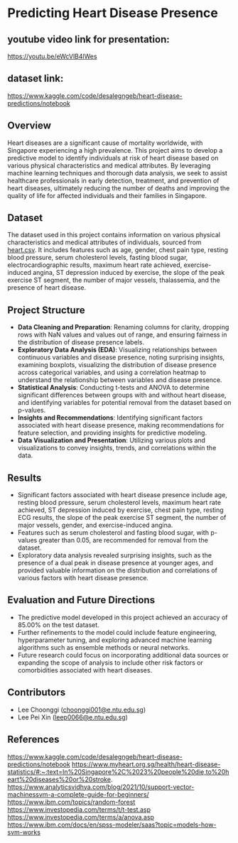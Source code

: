 # Predicting Heart Disease Presence

## youtube video link for presentation:
https://youtu.be/eWcVlB4lWes

## dataset link:
https://www.kaggle.com/code/desalegngeb/heart-disease-predictions/notebook

## Overview
Heart diseases are a significant cause of mortality worldwide, with Singapore experiencing a high prevalence. This project aims to develop a predictive model to identify individuals at risk of heart disease based on various physical characteristics and medical attributes. By leveraging machine learning techniques and thorough data analysis, we seek to assist healthcare professionals in early detection, treatment, and prevention of heart diseases, ultimately reducing the number of deaths and improving the quality of life for affected individuals and their families in Singapore.

## Dataset
The dataset used in this project contains information on various physical characteristics and medical attributes of individuals, sourced from [heart.csv](heart.csv). It includes features such as age, gender, chest pain type, resting blood pressure, serum cholesterol levels, fasting blood sugar, electrocardiographic results, maximum heart rate achieved, exercise-induced angina, ST depression induced by exercise, the slope of the peak exercise ST segment, the number of major vessels, thalassemia, and the presence of heart disease.

## Project Structure
- **Data Cleaning and Preparation**: Renaming columns for clarity, dropping rows with NaN values and values out of range, and ensuring fairness in the distribution of disease presence labels.
- **Exploratory Data Analysis (EDA)**: Visualizing relationships between continuous variables and disease presence, noting surprising insights, examining boxplots, visualizing the distribution of disease presence across categorical variables, and using a correlation heatmap to understand the relationship between variables and disease presence.
- **Statistical Analysis**: Conducting t-tests and ANOVA to determine significant differences between groups with and without heart disease, and identifying variables for potential removal from the dataset based on p-values.
- **Insights and Recommendations**: Identifying significant factors associated with heart disease presence, making recommendations for feature selection, and providing insights for predictive modeling.
- **Data Visualization and Presentation**: Utilizing various plots and visualizations to convey insights, trends, and correlations within the data.

## Results
- Significant factors associated with heart disease presence include age, resting blood pressure, serum cholesterol levels, maximum heart rate achieved, ST depression induced by exercise, chest pain type, resting ECG results, the slope of the peak exercise ST segment, the number of major vessels, gender, and exercise-induced angina.
- Features such as serum cholesterol and fasting blood sugar, with p-values greater than 0.05, are recommended for removal from the dataset.
- Exploratory data analysis revealed surprising insights, such as the presence of a dual peak in disease presence at younger ages, and provided valuable information on the distribution and correlations of various factors with heart disease presence.

## Evaluation and Future Directions
- The predictive model developed in this project achieved an accuracy of 85.00% on the test dataset.
- Further refinements to the model could include feature engineering, hyperparameter tuning, and exploring advanced machine learning algorithms such as ensemble methods or neural networks.
- Future research could focus on incorporating additional data sources or expanding the scope of analysis to include other risk factors or comorbidities associated with heart diseases.

## Contributors
- Lee Choonggi (choonggi001@e.ntu.edu.sg)
- Lee Pei Xin (leep0066@e.ntu.edu.sg)

## References

https://www.kaggle.com/code/desalegngeb/heart-disease-predictions/notebook
https://www.myheart.org.sg/health/heart-disease-statistics/#:~:text=In%20Singapore%2C%2023%20people%20die,to%20heart%20diseases%20or%20stroke.
https://www.analyticsvidhya.com/blog/2021/10/support-vector-machinessvm-a-complete-guide-for-beginners/
https://www.ibm.com/topics/random-forest
https://www.investopedia.com/terms/t/t-test.asp
https://www.investopedia.com/terms/a/anova.asp
https://www.ibm.com/docs/en/spss-modeler/saas?topic=models-how-svm-works
